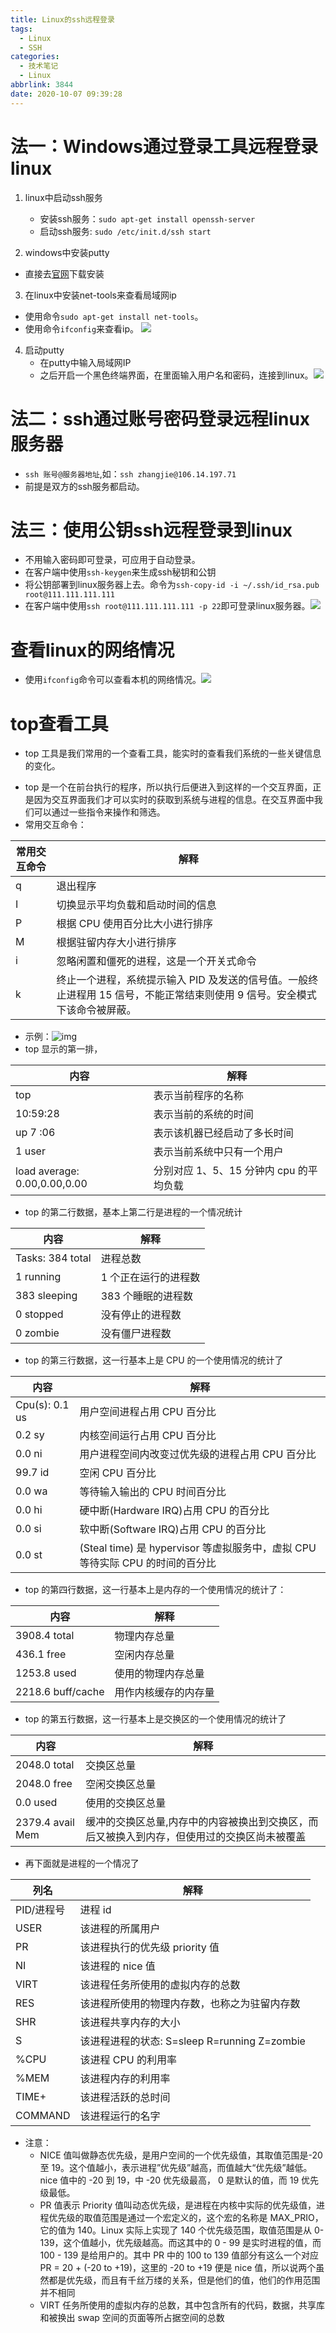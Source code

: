 ```yaml
---
title: Linux的ssh远程登录
tags:
  - Linux
  - SSH
categories:
  - 技术笔记
  - Linux
abbrlink: 3844
date: 2020-10-07 09:39:28
---
```


# 法一：Windows通过登录工具远程登录linux

1. linux中启动ssh服务
    * 安装ssh服务：`sudo apt-get install openssh-server   `
    * 启动ssh服务: `sudo /etc/init.d/ssh start  `
    
2. windows中安装putty
  
  * 直接去[官网](https://www.chiark.greenend.org.uk/~sgtatham/putty/)下载安装
  
3.  在linux中安装net-tools来查看局域网ip
  * 使用命令`sudo apt-get install net-tools`。
  * 使用命令`ifconfig`来查看ip。
    ![](https://zjpicture.oss-cn-beijing.aliyuncs.com/giteePic/picgo-master/img/20201007114241.jpg)
4. 启动putty
    * 在putty中输入局域网IP
    * 之后开启一个黑色终端界面，在里面输入用户名和密码，连接到linux。![](https://zjpicture.oss-cn-beijing.aliyuncs.com/giteePic/picgo-master/img/20201007115016.jpg)

# 法二：ssh通过账号密码登录远程linux服务器

* `ssh 账号@服务器地址`,如：`ssh zhangjie@106.14.197.71`
* 前提是双方的ssh服务都启动。

# 法三：使用公钥ssh远程登录到linux

* 不用输入密码即可登录，可应用于自动登录。
* 在客户端中使用`ssh-keygen`来生成ssh秘钥和公钥
* 将公钥部署到linux服务器上去。命令为`ssh-copy-id -i ~/.ssh/id_rsa.pub  root@111.111.111.111`
* 在客户端中使用`ssh root@111.111.111.111 -p 22`即可登录linux服务器。![](https://zjpicture.oss-cn-beijing.aliyuncs.com/giteePic/picgo-master/img/20201007172656.jpg)


# 查看linux的网络情况

* 使用`ifconfig`命令可以查看本机的网络情况。![](https://zjpicture.oss-cn-beijing.aliyuncs.com/giteePic/picgo-master/img/20201007115709.jpg)

# top查看工具

* top 工具是我们常用的一个查看工具，能实时的查看我们系统的一些关键信息的变化。

- top 是一个在前台执行的程序，所以执行后便进入到这样的一个交互界面，正是因为交互界面我们才可以实时的获取到系统与进程的信息。在交互界面中我们可以通过一些指令来操作和筛选。
- 常用交互命令：

| 常用交互命令 | 解释                                                         |
| ------------ | ------------------------------------------------------------ |
| q            | 退出程序                                                     |
| I            | 切换显示平均负载和启动时间的信息                             |
| P            | 根据 CPU 使用百分比大小进行排序                              |
| M            | 根据驻留内存大小进行排序                                     |
| i            | 忽略闲置和僵死的进程，这是一个开关式命令                     |
| k            | 终止一个进程，系统提示输入 PID 及发送的信号值。一般终止进程用 15 信号，不能正常结束则使用 9 信号。安全模式下该命令被屏蔽。 |

- 示例：![img](https://zjpicture.oss-cn-beijing.aliyuncs.com/giteePic/picgo-master/img/20200715105949.jpg)
- top 显示的第一排，

| 内容                         | 解释                                    |
| ---------------------------- | --------------------------------------- |
| top                          | 表示当前程序的名称                      |
| 10:59:28                     | 表示当前的系统的时间                    |
| up 7 :06                     | 表示该机器已经启动了多长时间            |
| 1 user                       | 表示当前系统中只有一个用户              |
| load average: 0.00,0.00,0.00 | 分别对应 1、5、15 分钟内 cpu 的平均负载 |

- top 的第二行数据，基本上第二行是进程的一个情况统计

| 内容             | 解释                 |
| ---------------- | -------------------- |
| Tasks: 384 total | 进程总数             |
| 1 running        | 1 个正在运行的进程数 |
| 383 sleeping     | 383 个睡眠的进程数   |
| 0 stopped        | 没有停止的进程数     |
| 0 zombie         | 没有僵尸进程数       |

- top 的第三行数据，这一行基本上是 CPU 的一个使用情况的统计了

| 内容           | 解释                                                         |
| -------------- | ------------------------------------------------------------ |
| Cpu(s): 0.1 us | 用户空间进程占用 CPU 百分比                                  |
| 0.2 sy         | 内核空间运行占用 CPU 百分比                                  |
| 0.0 ni         | 用户进程空间内改变过优先级的进程占用 CPU 百分比              |
| 99.7 id        | 空闲 CPU 百分比                                              |
| 0.0 wa         | 等待输入输出的 CPU 时间百分比                                |
| 0.0 hi         | 硬中断(Hardware IRQ)占用 CPU 的百分比                        |
| 0.0 si         | 软中断(Software IRQ)占用 CPU 的百分比                        |
| 0.0 st         | (Steal time) 是 hypervisor 等虚拟服务中，虚拟 CPU 等待实际 CPU 的时间的百分比 |

- top 的第四行数据，这一行基本上是内存的一个使用情况的统计了：

| 内容              | 解释                 |
| ----------------- | -------------------- |
| 3908.4 total      | 物理内存总量         |
| 436.1 free        | 空闲内存总量         |
| 1253.8 used       | 使用的物理内存总量   |
| 2218.6 buff/cache | 用作内核缓存的内存量 |

- top 的第五行数据，这一行基本上是交换区的一个使用情况的统计了

| 内容             | 解释                                                         |
| ---------------- | ------------------------------------------------------------ |
| 2048.0 total     | 交换区总量                                                   |
| 2048.0 free      | 空闲交换区总量                                               |
| 0.0 used         | 使用的交换区总量                                             |
| 2379.4 avail Mem | 缓冲的交换区总量,内存中的内容被换出到交换区，而后又被换入到内存，但使用过的交换区尚未被覆盖 |

- 再下面就是进程的一个情况了

| 列名       | 解释                                         |
| ---------- | -------------------------------------------- |
| PID/进程号 | 进程 id                                      |
| USER       | 该进程的所属用户                             |
| PR         | 该进程执行的优先级 priority 值               |
| NI         | 该进程的 nice 值                             |
| VIRT       | 该进程任务所使用的虚拟内存的总数             |
| RES        | 该进程所使用的物理内存数，也称之为驻留内存数 |
| SHR        | 该进程共享内存的大小                         |
| S          | 该进程进程的状态: S=sleep R=running Z=zombie |
| %CPU       | 该进程 CPU 的利用率                          |
| %MEM       | 该进程内存的利用率                           |
| TIME+      | 该进程活跃的总时间                           |
| COMMAND    | 该进程运行的名字                             |

- 注意：
  - NICE 值叫做静态优先级，是用户空间的一个优先级值，其取值范围是-20 至 19。这个值越小，表示进程”优先级”越高，而值越大“优先级”越低。nice 值中的 -20 到 19，中 -20 优先级最高， 0 是默认的值，而 19 优先级最低。
  - PR 值表示 Priority 值叫动态优先级，是进程在内核中实际的优先级值，进程优先级的取值范围是通过一个宏定义的，这个宏的名称是 MAX_PRIO，它的值为 140。Linux 实际上实现了 140 个优先级范围，取值范围是从 0-139，这个值越小，优先级越高。而这其中的 0 - 99 是实时进程的值，而 100 - 139 是给用户的。其中 PR 中的 100 to 139 值部分有这么一个对应 PR = 20 + (-20 to +19)，这里的 -20 to +19 便是 nice 值，所以说两个虽然都是优先级，而且有千丝万缕的关系，但是他们的值，他们的作用范围并不相同
  - VIRT 任务所使用的虚拟内存的总数，其中包含所有的代码，数据，共享库和被换出 swap 空间的页面等所占据空间的总数



